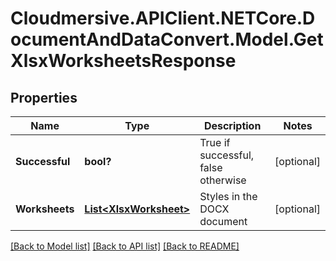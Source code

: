 # Cloudmersive.APIClient.NETCore.DocumentAndDataConvert.Model.GetXlsxWorksheetsResponse
## Properties

Name | Type | Description | Notes
------------ | ------------- | ------------- | -------------
**Successful** | **bool?** | True if successful, false otherwise | [optional] 
**Worksheets** | [**List&lt;XlsxWorksheet&gt;**](XlsxWorksheet.md) | Styles in the DOCX document | [optional] 

[[Back to Model list]](../README.md#documentation-for-models) [[Back to API list]](../README.md#documentation-for-api-endpoints) [[Back to README]](../README.md)

